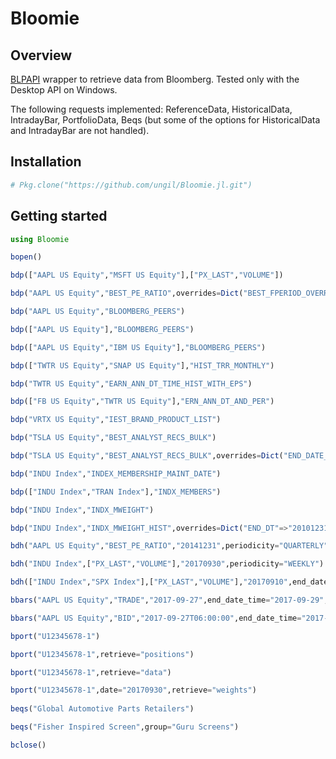 # Bloomie

## Overview

[BLPAPI](https://www.bloomberg.com/professional/support/api-library/) wrapper to retrieve data from Bloomberg. Tested only with the Desktop API on Windows.

The following requests implemented: ReferenceData, HistoricalData, IntradayBar, PortfolioData, Beqs (but some of the options for HistoricalData and IntradayBar are not handled).

## Installation

````julia
# Pkg.clone("https://github.com/ungil/Bloomie.jl.git")
````

## Getting started

````julia
using Bloomie

bopen()

bdp(["AAPL US Equity","MSFT US Equity"],["PX_LAST","VOLUME"])

bdp("AAPL US Equity","BEST_PE_RATIO",overrides=Dict("BEST_FPERIOD_OVERRIDE"=>"1BF"))

bdp("AAPL US Equity","BLOOMBERG_PEERS")

bdp(["AAPL US Equity"],"BLOOMBERG_PEERS")

bdp(["AAPL US Equity","IBM US Equity"],"BLOOMBERG_PEERS")

bdp(["TWTR US Equity","SNAP US Equity"],"HIST_TRR_MONTHLY")

bdp("TWTR US Equity","EARN_ANN_DT_TIME_HIST_WITH_EPS")

bdp(["FB US Equity","TWTR US Equity"],"ERN_ANN_DT_AND_PER")

bdp("VRTX US Equity","IEST_BRAND_PRODUCT_LIST")

bdp("TSLA US Equity","BEST_ANALYST_RECS_BULK")

bdp("TSLA US Equity","BEST_ANALYST_RECS_BULK",overrides=Dict("END_DATE_OVERRIDE"=>"20151231"))

bdp("INDU Index","INDEX_MEMBERSHIP_MAINT_DATE")

bdp(["INDU Index","TRAN Index"],"INDX_MEMBERS")

bdp("INDU Index","INDX_MWEIGHT")

bdp("INDU Index","INDX_MWEIGHT_HIST",overrides=Dict("END_DT"=>"20101231"))

bdh("AAPL US Equity","BEST_PE_RATIO","20141231",periodicity="QUARTERLY",overrides=Dict("BEST_FPERIOD_OVERRIDE"=>"1BF"))

bdh("INDU Index",["PX_LAST","VOLUME"],"20170930",periodicity="WEEKLY")

bdh(["INDU Index","SPX Index"],["PX_LAST","VOLUME"],"20170910",end_date="20170930")

bbars("AAPL US Equity","TRADE","2017-09-27",end_date_time="2017-09-29",bar_size_minutes=60)

bbars("AAPL US Equity","BID","2017-09-27T06:00:00",end_date_time="2017-09-27T09:00:00",bar_size_minutes=10)

bport("U12345678-1")

bport("U12345678-1",retrieve="positions")

bport("U12345678-1",retrieve="data")

bport("U12345678-1",date="20170930",retrieve="weights")
    
beqs("Global Automotive Parts Retailers")

beqs("Fisher Inspired Screen",group="Guru Screens")

bclose()
````
